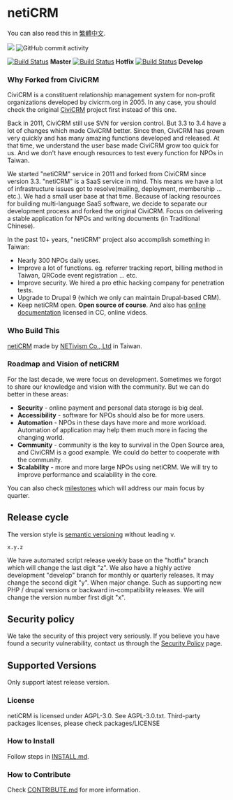 netiCRM 
==============

You can also read this in [繁體中文](./README.zh-tw.md).

<img src="https://img.shields.io/github/last-commit/NETivism/netiCRM">
<img alt="GitHub commit activity" src="https://img.shields.io/github/commit-activity/m/NETivism/netiCRM"> 

[![Build Status](https://github.com/NETivism/netiCRM/actions/workflows/ci.yml/badge.svg?branch=master)](https://github.com/NETivism/netiCRM/actions?query=branch%3Amaster+) **Master**
[![Build Status](https://github.com/NETivism/netiCRM/actions/workflows/ci.yml/badge.svg?branch=hotfix)](https://github.com/NETivism/netiCRM/actions?query=branch%3Ahotfix) **Hotfix**
[![Build Status](https://github.com/NETivism/netiCRM/actions/workflows/ci.yml/badge.svg?branch=develop)](https://github.com/NETivism/netiCRM/actions?query=branch%3Adevelop++) **Develop**


### Why Forked from CiviCRM
CiviCRM is a constituent relationship management system for non-profit organizations developed by civicrm.org in 2005. In any case, you should check the original [CiviCRM](http://civicrm.org) project first instead of this one.

Back in 2011, CiviCRM still use SVN for version control. But 3.3 to 3.4 have a lot of changes which made CiviCRM better. Since then, CiviCRM has grown very quickly and has many amazing functions developed and released. At that time, we understand the user base made CiviCRM grow too quick for us. And we don't have enough resources to test every function for NPOs in Taiwan.

We started "netiCRM" service in 2011 and forked from CiviCRM since version 3.3. "netiCRM" is a SaaS service in mind. This means we have a lot of infrastructure issues got to resolve(mailing, deployment, membership ... etc.). We had a small user base at that time. Because of lacking resources for building multi-language SaaS software, we decide to separate our development process and forked the original CiviCRM. Focus on delivering a stable application for NPOs and writing documents (in Traditional Chinese).

In the past 10+ years, "netiCRM" project also accomplish something in Taiwan:
- Nearly 300 NPOs daily uses.
- Improve a lot of functions. eg. referrer tracking report, billing method in Taiwan, QRCode event registration ... etc.
- Improve security. We hired a pro ethic hacking company for penetration tests.
- Upgrade to Drupal 9 (which we only can maintain Drupal-based CRM).
- Keep netiCRM open. **Open source of course**. And also has [online documentation](https://neticrm.tw/online-learning) licensed in CC, online videos.

### Who Build This
[netiCRM](https://neticrm.tw) made by [NETivism Co., Ltd](https://netivism.com.tw) in Taiwan.

### Roadmap and Vision of netiCRM
For the last decade, we were focus on development. Sometimes we forgot to share our knowledge and vision with the community. But we can do better in these areas:
- **Security** - online payment and personal data storage is big deal.
- **Accessibility** - software for NPOs should also be for more users.
- **Automation** - NPOs in these days have more and more workload. Automation of application may help them much more in facing the changing world.
- **Community** - community is the key to survival in the Open Source area, and CiviCRM is a good example. We could do better to cooperate with the community.
- **Scalability** - more and more large NPOs using netiCRM. We will try to improve performance and scalability in the core.

You can also check [milestones](https://github.com/NETivism/netiCRM/milestones) which will address our main focus by quarter.

## Release cycle

The version style is [semantic versioning](https://en.wikipedia.org/wiki/Software_versioning#Semantic_versioning) without leading v.
```
x.y.z
```

We have automated script release weekly base on the "hotfix" branch which will change the last digit "z".
We also have a highly active development "develop" branch for monthly or quarterly releases. It may change the second digit "y".
When major change. Such as supporting new PHP / drupal versions or backward in-compatibility releases. We will change the version number first digit "x".

## Security policy

We take the security of this project very seriously. If you believe you have found a security vulnerability, contact us through the [Security Policy](https://github.com/netivism/netiCRM/security/policy) page.

## Supported Versions

Only support latest release version.

### License

netiCRM is licensed under AGPL-3.0. See AGPL-3.0.txt.
Third-party packages licenses, please check packages/LICENSE

### How to Install

Follow steps in [INSTALL.md](./INSTALL.md).

### How to Contribute

Check [CONTRIBUTE.md](./CONTRIBUTE.md) for more information.
